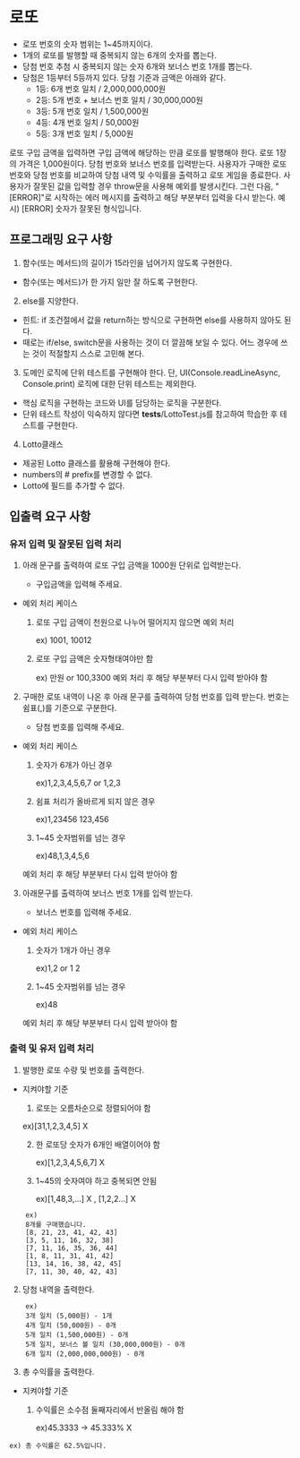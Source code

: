 # 로또

-   로또 번호의 숫자 범위는 1~45까지이다.
-   1개의 로또를 발행할 때 중복되지 않는 6개의 숫자를 뽑는다.
-   당첨 번호 추첨 시 중복되지 않는 숫자 6개와 보너스 번호 1개를 뽑는다.
-   당첨은 1등부터 5등까지 있다. 당첨 기준과 금액은 아래와 같다.
    -   1등: 6개 번호 일치 / 2,000,000,000원
    -   2등: 5개 번호 + 보너스 번호 일치 / 30,000,000원
    -   3등: 5개 번호 일치 / 1,500,000원
    -   4등: 4개 번호 일치 / 50,000원
    -   5등: 3개 번호 일치 / 5,000원

로또 구입 금액을 입력하면 구입 금액에 해당하는 만큼 로또를 발행해야 한다.
로또 1장의 가격은 1,000원이다.
당첨 번호와 보너스 번호를 입력받는다.
사용자가 구매한 로또 번호와 당첨 번호를 비교하여 당첨 내역 및 수익률을 출력하고 로또 게임을 종료한다.
사용자가 잘못된 값을 입력할 경우 throw문을 사용해 예외를 발생시킨다. 그런 다음, "[ERROR]"로 시작하는 에러 메시지를 출력하고 해당 부분부터 입력을 다시 받는다.
예시) [ERROR] 숫자가 잘못된 형식입니다.

## 프로그래밍 요구 사항

1. 함수(또는 메서드)의 길이가 15라인을 넘어가지 않도록 구현한다.

-   함수(또는 메서드)가 한 가지 일만 잘 하도록 구현한다.

2. else를 지양한다.

-   힌트: if 조건절에서 값을 return하는 방식으로 구현하면 else를 사용하지 않아도 된다.
-   때로는 if/else, switch문을 사용하는 것이 더 깔끔해 보일 수 있다. 어느 경우에 쓰는 것이 적절할지 스스로 고민해 본다.

3. 도메인 로직에 단위 테스트를 구현해야 한다. 단, UI(Console.readLineAsync, Console.print) 로직에 대한 단위 테스트는 제외한다.

-   핵심 로직을 구현하는 코드와 UI를 담당하는 로직을 구분한다.
-   단위 테스트 작성이 익숙하지 않다면 **tests**/LottoTest.js를 참고하여 학습한 후 테스트를 구현한다.

4. Lotto클래스

-   제공된 Lotto 클래스를 활용해 구현해야 한다.
-   numbers의 # prefix를 변경할 수 없다.
-   Lotto에 필드를 추가할 수 없다.

## 입출력 요구 사항

### 유저 입력 및 잘못된 입력 처리

1. 아래 문구를 출력하여 로또 구입 금액을 1000원 단위로 입력받는다.

    - 구입금액을 입력해 주세요.

-   예외 처리 케이스

    1. 로또 구입 금액이 천원으로 나누어 떨어지지 않으면 예외 처리

        ex) 1001, 10012

    2. 로또 구입 금액은 숫자형태여야만 함

        ex) 만원 or 100,3300 
    예외 처리 후 해당 부분부터 다시 입력 받아야 함

2. 구매한 로또 내역이 나온 후 아래 문구를 출력하여 당첨 번호를 입력 받는다. 번호는 쉼표(,)를 기준으로 구분한다.

    - 당첨 번호를 입력해 주세요.

-   예외 처리 케이스

    1. 숫자가 6개가 아닌 경우

        ex)1,2,3,4,5,6,7 or 1,2,3

    2. 쉼표 처리가 올바르게 되지 않은 경우

        ex)1,23456 123,456

    3. 1~45 숫자범위를 넘는 경우

        ex)48,1,3,4,5,6

    예외 처리 후 해당 부분부터 다시 입력 받아야 함

3. 아래문구를 출력하여 보너스 번호 1개를 입력 받는다.

    - 보너스 번호를 입력해 주세요.

-   예외 처리 케이스

    1. 숫자가 1개가 아닌 경우

        ex)1,2 or 1 2

    2. 1~45 숫자범위를 넘는 경우

        ex)48

    예외 처리 후 해당 부분부터 다시 입력 받아야 함

### 출력 및 유저 입력 처리

1. 발행한 로또 수량 및 번호를 출력한다.

-   지켜야할 기준

    1. 로또는 오름차순으로 정렬되어야 함
      
      ex)[31,1,2,3,4,5] X
    
    2. 한 로또당 숫자가 6개인 배열이어야 함

        ex)[1,2,3,4,5,6,7] X

    3. 1~45의 숫자여야 하고 중복되면 안됨

        ex)[1,48,3,...] X , [1,2,2...] X

```
    ex)
    8개를 구매했습니다.
    [8, 21, 23, 41, 42, 43]
    [3, 5, 11, 16, 32, 38]
    [7, 11, 16, 35, 36, 44]
    [1, 8, 11, 31, 41, 42]
    [13, 14, 16, 38, 42, 45]
    [7, 11, 30, 40, 42, 43]
```

2. 당첨 내역을 출력한다.

```
    ex)
    3개 일치 (5,000원) - 1개
    4개 일치 (50,000원) - 0개
    5개 일치 (1,500,000원) - 0개
    5개 일치, 보너스 볼 일치 (30,000,000원) - 0개
    6개 일치 (2,000,000,000원) - 0개

```

3. 총 수익률을 출력한다.

-   지켜야할 기준

    1. 수익률은 소수점 둘째자리에서 반올림 해야 함

        ex)45.3333 -> 45.333% X
    

```
ex) 총 수익률은 62.5%입니다.
```